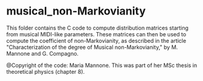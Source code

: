 # musical_non-Markovianity


This folder contains the C code to compute distribution matrices starting from musical MIDI-like parameters. These matrices can then be used to compute the coefficient of non-Markovianity, as described in the article "Characterization of the degree of Musical non-Markovianity," by M. Mannone and G. Compagno.

@Copyright of the code: Maria Mannone. This was part of her MSc thesis in theoretical physics (chapter 8).
